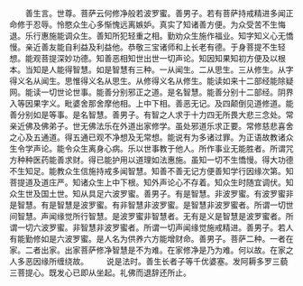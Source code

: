 <!-- { "loadSidebar": true } -->
　　善生言。世尊。菩萨云何修净般若波罗蜜。善男子。若有菩萨持戒精进多闻正命修于忍辱。怜愍众生心多惭愧远离嫉妒。真实了知诸善方便。为众受苦不生悔退。乐行惠施能调众生。善知所犯轻重之相。勤劝众生施作福业。知字知义心无憍慢。亲近善友能自利益及利益他。恭敬三宝诸师和上长老有德。于身菩提不生轻想。能观菩提深妙功德。知善恶相知世出世一切声论。知因知果知初方便及以根本。当知是人能得智慧。如是智慧有三种。一从闻生。二从思生。三从修生。从字得义名从闻生。思惟得义名从思生。从修得义名从修生。能读如来十二部经能除疑网。能读一切世论世事。能善分别邪正之道。是名智慧。能善分别十二部经。阴界入等因果字义。毗婆舍那舍摩他相。上中下相。善恶无记。及四颠倒见道修道。能善分别如是等事。是名智慧。善男子。有智之人求于十力四无所畏大悲三念处。常亲近佛及佛弟子。世无佛法乐在外道出家修学。虽处邪道乐求正要。常修慈悲喜舍之心及五通道。得五通已观不净想及无常想。能说有为多诸过罪。为正语故教诸众生令学声论。能令众生离身心病。乐以世事教于他人。所作事业无能胜者。所谓咒方种种医药能善求财。得已能护用以道理如法惠施。虽知一切不生憍慢。得大功德不生知足。能教众生信施持戒多闻智慧。知善不善无记方便善知学行因缘次第。知菩提道及道庄严。知诸众生上中下根。知外声论心不存着。知众生时随宜调伏。知众生世及国土世。知从具足六波罗蜜。善男子。有是智慧。非波罗蜜。有波罗蜜非是智慧。有是智慧是波罗蜜。有非智慧非波罗蜜。是智慧非波罗蜜者。所谓一切世间智慧。声闻缘觉所行智慧。是波罗蜜非智慧者。无有是义是智慧是波罗蜜者。所谓一切六波罗蜜。非智慧非波罗蜜者。所谓一切声闻缘觉施戒精进。善男子。若人有能勤修如是六波罗蜜。是人名为供养六方能增财命。善男子。菩萨二种。一者在家。二者出家。出家菩萨修净智慧是不为难。在家修净是乃为难。何以故。在家之人多恶因缘所缠绕故。
　　说是法时。善生长者子等千优婆塞。发阿耨多罗三藐三菩提心。既发心已即从坐起。礼佛而退辞还所止。

 

